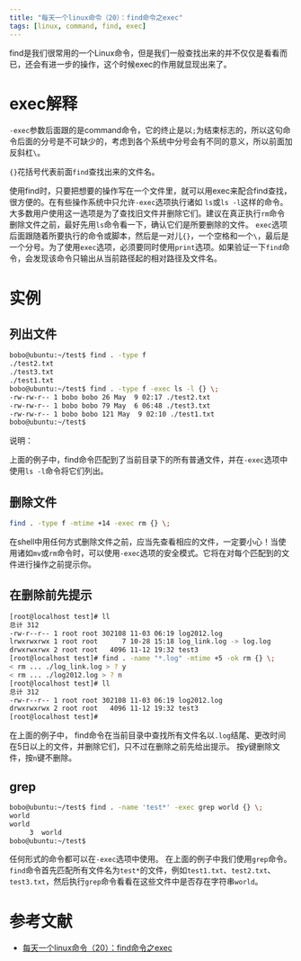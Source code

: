 ```yaml
---
title: "每天一个linux命令（20）：find命令之exec"
tags: [linux, command, find, exec]
---
```


find是我们很常用的一个Linux命令，但是我们一般查找出来的并不仅仅是看看而已，还会有进一步的操作，这个时候exec的作用就显现出来了。 

# exec解释

`-exec`参数后面跟的是command命令，它的终止是以`;`为结束标志的，所以这句命令后面的分号是不可缺少的，考虑到各个系统中分号会有不同的意义，所以前面加反斜杠`\`。

`{}`花括号代表前面`find`查找出来的文件名。

使用find时，只要把想要的操作写在一个文件里，就可以用exec来配合find查找，很方便的。在有些操作系统中只允许`-exec`选项执行诸如 `ls`或`ls -l`这样的命令。大多数用户使用这一选项是为了查找旧文件并删除它们。建议在真正执行`rm`命令删除文件之前，最好先用`ls`命令看一下，确认它们是所要删除的文件。 `exec`选项后面跟随着所要执行的命令或脚本，然后是一对儿`{}`，一个空格和一个`\`，最后是一个分号。为了使用`exec`选项，必须要同时使用`print`选项。如果验证一下`find`命令，会发现该命令只输出从当前路径起的相对路径及文件名。


# 实例

## 列出文件 

```sh
bobo@ubuntu:~/test$ find . -type f
./test2.txt
./test3.txt
./test1.txt
bobo@ubuntu:~/test$ find . -type f -exec ls -l {} \;
-rw-rw-r-- 1 bobo bobo 26 May  9 02:17 ./test2.txt
-rw-rw-r-- 1 bobo bobo 79 May  6 06:48 ./test3.txt
-rw-rw-r-- 1 bobo bobo 121 May  9 02:10 ./test1.txt
bobo@ubuntu:~/test$
```

说明： 

上面的例子中，find命令匹配到了当前目录下的所有普通文件，并在`-exec`选项中使用`ls -l`命令将它们列出。

## 删除文件

```sh
find . -type f -mtime +14 -exec rm {} \; 
```

在shell中用任何方式删除文件之前，应当先查看相应的文件，一定要小心！当使用诸如`mv`或`rm`命令时，可以使用`-exec`选项的安全模式。它将在对每个匹配到的文件进行操作之前提示你。 

## 在删除前先提示

```sh
[root@localhost test]# ll
总计 312
-rw-r--r-- 1 root root 302108 11-03 06:19 log2012.log
lrwxrwxrwx 1 root root      7 10-28 15:18 log_link.log -> log.log
drwxrwxrwx 2 root root   4096 11-12 19:32 test3
[root@localhost test]# find . -name "*.log" -mtime +5 -ok rm {} \;
< rm ... ./log_link.log > ? y
< rm ... ./log2012.log > ? n
[root@localhost test]# ll
总计 312
-rw-r--r-- 1 root root 302108 11-03 06:19 log2012.log
drwxrwxrwx 2 root root   4096 11-12 19:32 test3
[root@localhost test]#
```

在上面的例子中， find命令在当前目录中查找所有文件名以`.log`结尾、更改时间在5日以上的文件，并删除它们，只不过在删除之前先给出提示。 按y键删除文件，按`n`键不删除。 

## grep

```sh
bobo@ubuntu:~/test$ find . -name 'test*' -exec grep world {} \;
world
world
     3  world
bobo@ubuntu:~/test$
```

任何形式的命令都可以在`-exec`选项中使用。  在上面的例子中我们使用`grep`命令。`find`命令首先匹配所有文件名为`test*`的文件，例如`test1.txt`、`test2.txt`、`test3.txt`，然后执行`grep`命令看看在这些文件中是否存在字符串`world`。

# 参考文献

- [每天一个linux命令（20）：find命令之exec](http://www.cnblogs.com/peida/archive/2012/11/14/2769248.html)
